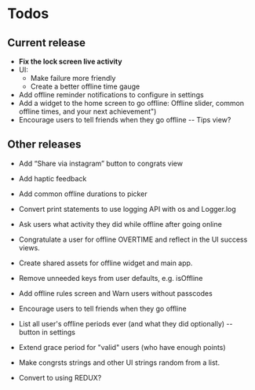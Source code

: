 # Todos

## Current release

- **Fix the lock screen live activity**
- UI:
    - Make failure more friendly
    - Create a better offline time gauge
- Add offline reminder notifications to configure in settings
- Add a widget to the home screen to go offline: Offline slider, common offline times, and your next achievement")
- Encourage users to tell friends when they go offline -- Tips view?


## Other releases
- Add “Share via instagram” button to congrats view
- Add haptic feedback
- Add common offline durations to picker
- Convert print statements to use logging API with os and Logger.log
- Ask users what activity they did while offline after going online
- Congratulate a user for offline OVERTIME and reflect in the UI success views.
- Create shared assets for offline widget and main app.
- Remove unneeded keys from user defaults, e.g. isOffline
- Add offline rules screen and Warn users without passcodes
- Encourage users to tell friends when they go offline

- List all user's offline periods ever (and what they did optionally) -- button in settings
- Extend grace period for "valid" users (who have enough points)
- Make congrsts strings and other UI strings random from a list.
- Convert to using REDUX?
